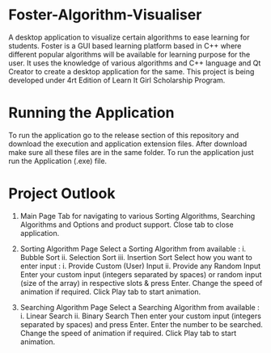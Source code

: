 # Foster-Algorithm-Visualiser

A desktop application to visualize certain algorithms to ease learning for students.
Foster is a GUI based learning platform based in C++ where different popular algorithms will be available for learning purpose for the user. It uses the knowledge of various algorithms and C++ language and Qt Creator to create a desktop application for the same.
This project is being developed under 4rt Edition of Learn It Girl Scholarship Program.

# Running the Application

To run the application go to the release section of this repository and download the execution and application extension files. After download make sure all these files are in the same folder. To run the application just run the Application (.exe) file.

# Project Outlook

 1. Main Page
      Tab for navigating to various Sorting Algorithms, Searching Algorithms and Options and product support.
      Close tab to close application.
      
 2. Sorting Algorithm Page
        Select a Sorting Algorithm from available :
                 i. Bubble Sort
                ii. Selection Sort
               iii. Insertion Sort
        Select how you want to enter input :
                 i. Provide Custom (User) Input
                ii. Provide any Random Input 
       Enter your custom input (integers separated by spaces) or random input (size of the array) in respective slots & press Enter.
       Change the speed of animation if required.
       Click Play tab to start animation.
       
 3. Searching Algorithm Page
        Select a Searching Algorithm from available :
               i. Linear Search
              ii. Binary Search
        Then enter your custom input (integers separated by spaces) and press Enter.
        Enter the number to be searched.
        Change the speed of animation if required.
        Click Play tab to start animation.
